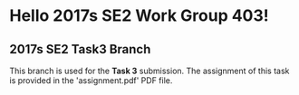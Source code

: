 # Hello 2017s SE2 Work Group 403!

## 2017s SE2 Task3 Branch

This branch is used for the **Task 3** submission.
The assignment of this task is provided in the 'assignment.pdf' PDF file.
